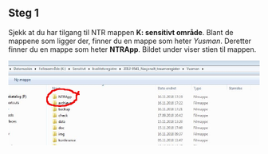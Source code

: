 
## Steg 1

Sjekk at du har tilgang til NTR mappen **K: sensitivt område**. Blant de mappene som
ligger der, finner du en mappe som heter *Yusman*. Deretter finner du en mappe som
heter **NTRApp**. Bildet under viser stien til mappen.

![NTR sti](/img/stimark.png)
